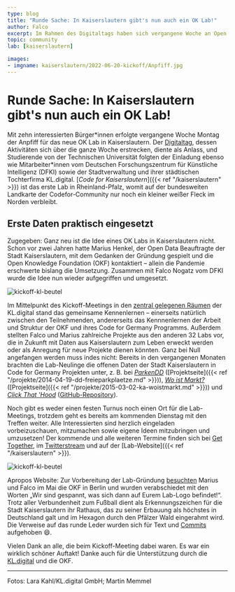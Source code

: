 ```yaml
---
type: blog
title: "Runde Sache: In Kaiserslautern gibt's nun auch ein OK Lab!"
author: Falco
excerpt: Im Rahmen des Digitaltags haben sich vergangene Woche an Open Data interessierte Bürger\*innen getroffen und so den Weg für das erste OK Lab in Rheinland-Pfalz geebnet.
topic: community
lab: [kaiserslautern]

images:
- imgname: kaiserslautern/2022-06-20-kickoff/Anpfiff.jpg
---
```


# Runde Sache: In Kaiserslautern gibt's nun auch ein OK Lab!

Mit zehn interessierten Bürger\*innen erfolgte vergangene Woche Montag der Anpfiff für das neue OK Lab in Kaiserslautern. Der [Digitaltag](https://digitaltag.eu/aktion/auftakttreffen-code-for-kaiserslautern), dessen Aktivitäten sich über die ganze Woche erstrecken, diente als Anlass, und Studierende von der Technischen Universität folgten der Einladung ebenso wie Mitarbeiter\*innen vom Deutschen Forschungszentrum für Künstliche Intelligenz (DFKI) sowie der Stadtverwaltung und ihrer städtischen Tochterfirma KL.digital. [*Code for Kaiserslautern*]({{< ref "/kaiserslautern" >}}) ist das erste Lab in Rheinland-Pfalz, womit auf der bundesweiten Landkarte der Codefor-Community nur noch ein kleiner weißer Fleck im Norden verbleibt.

## Erste Daten praktisch eingesetzt

Zugegeben: Ganz neu ist die Idee eines OK Labs in Kaiserslautern nicht. Schon vor zwei Jahren hatte Marius Henkel, der Open Data Beauftragte der Stadt Kaiserslautern, mit dem Gedanken der Gründung gespielt und die Open Knowledge Foundation (OKF) kontaktiert – allein die Pandemie erschwerte bislang die Umsetzung. Zusammen mit Falco Nogatz vom DFKI wurde die Idee nun wieder aufgegriffen und umgesetzt.

![kickoff-kl-beutel](/blog/kaiserslautern/2022-06-20-kickoff/Trikots.jpg)

Im Mittelpunkt des Kickoff-Meetings in den [zentral gelegenen Räumen](https://twitter.com/codeforkl/status/1538937602199457798) der KL.digital stand das gemeinsame Kennenlernen – einerseits natürlich zwischen den Teilnehmenden, andererseits das Kennnenlernen der Arbeit und Struktur der OKF und ihres Code for Germany Programms. Außerdem stellten Falco und Marius zahlreiche Projekte aus den anderen 32 Labs vor, die in Zukunft mit Daten aus Kaiserslautern zum Leben erweckt werden oder als Anregung für neue Projekte dienen könnten. Ganz bei Null angefangen werden muss indes nicht: Bereits in den vergangenen Monaten brachten die Lab-Neulinge die offenen Daten der Stadt Kaiserslautern in Code for Germany Projekten unter, z. B. bei [*ParkenDD*](https://parkendd.de/map.html#Kaiserslautern) ([Projektseite]({{< ref "/projekte/2014-04-19-dd-freieparkplaetze.md" >}})), [*Wo ist Markt?*](https://www.wo-ist-markt.de/#kaiserslautern) ([Projektseite]({{< ref "/projekte/2015-03-02-ka-woistmarkt.md" >}})) und [*Click That 'Hood*](https://click-that-hood.com/?kaiserslautern) ([GitHub-Repository](https://github.com/codeforgermany/click_that_hood)).

Noch gibt es weder einen festen Turnus noch einen Ort für die Lab-Meetings, trotzdem geht es bereits am kommenden Dienstag mit den Treffen weiter. Alle Interessierten sind herzlich eingeladen vorbeizuschauen, mitzumachen sowie eigene Ideen mitzubringen und umzusetzen! Der kommende und alle weiteren Termine finden sich bei [Get Together](https://gettogether.community/code-for-kaiserslautern/), im [Twitterstream](https://twitter.com/codeforkl) und auf der [Lab-Website]({{< ref "/kaiserslautern" >}}).

![kickoff-kl-beutel](/blog/kaiserslautern/2022-06-20-kickoff/Beutel.jpg)

Apropos Website: Zur Vorbereitung der Lab-Gründung [besuchten](https://www.herzlich-digital.de/herzlich-digital-on-tour/) Marius und Falco im Mai die OKF in Berlin und wurden verabschiedet mit den Worten „Wir sind gespannt, was sich dann auf Eurem Lab-Logo befindet!“. Trotz aller Verbundenheit zum Fußball dient als Erkennungszeichen für die Stadt Kaiserslautern ihr Rathaus, das zu seiner Erbauung als höchstes in Deutschland galt und im Hexagon durch den Pfälzer Wald eingerahmt wird. Die Verweise auf das runde Leder wurden sich für Text und [Commits](https://github.com/okfde/codefor.de/pull/347) aufgehoben 😄.

Vielen Dank an alle, die beim Kickoff-Meeting dabei waren. Es war ein wirklich schöner Auftakt! Danke auch für die Unterstützung durch die [KL.digital](https://www.herzlich-digital.de/) und die OKF.

<hr>
Fotos: Lara Kahl/KL.digital GmbH; Martin Memmel

